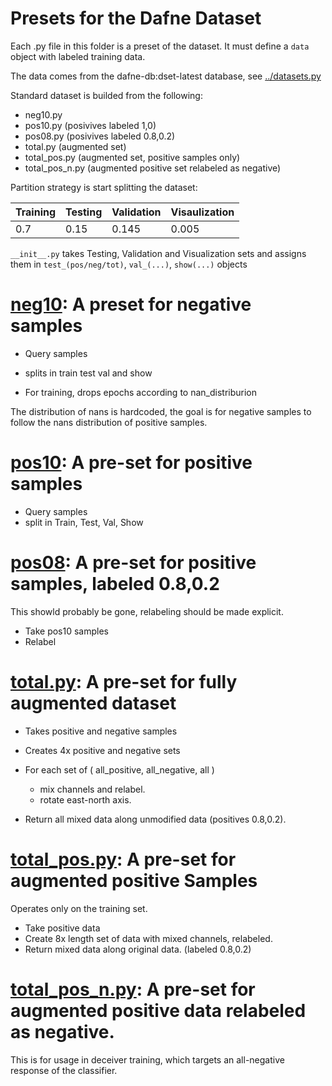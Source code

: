 # Presets for the Dafne Dataset

Each .py file in this folder is a preset of the dataset.
It must define a `data` object with labeled training data.

The data comes from the dafne-db:dset-latest database, see [../datasets.py](../datasets.py)

Standard dataset is builded from the following:
 - neg10.py
 - pos10.py (posivives labeled 1,0)
 - pos08.py (posivives labeled 0.8,0.2)
 - total.py (augmented set)
 - total_pos.py (augmented set, positive samples only)
 - total_pos_n.py (augmented positive set relabeled as negative)

Partition strategy is start splitting the dataset:

| Training | Testing | Validation | Visaulization |
| -------- | ------- | ---------- | ------------- |
| 0.7      | 0.15    | 0.145      | 0.005         |

`__init__.py` takes Testing, Validation and Visualization sets and assigns
them in `test_(pos/neg/tot)`, `val_(...)`, `show(...)` objects

# [neg10](./neg10.py): A preset for negative samples

- Query samples
- splits in train test val and show

- For training, drops epochs according to nan_distriburion

The distribution of nans is hardcoded, the goal is for negative samples
to follow the nans distribution of positive samples.

# [pos10](./pos10.py): A pre-set for positive samples

 - Query samples
 - split in Train, Test, Val, Show

# [pos08](./pos08.py): A pre-set for positive samples, labeled 0.8,0.2

This showld probably be gone, relabeling should be made explicit.

 - Take pos10 samples
 - Relabel

# [total.py](total.py): A pre-set for fully augmented dataset

 - Takes positive and negative samples
 - Creates 4x positive and negative sets
 - For each set of ( all_positive, all_negative, all )
   - mix channels and relabel.
   - rotate east-north axis.

 - Return all mixed data along unmodified data (positives 0.8,0.2).

# [total_pos.py](total_pos.py): A pre-set for augmented positive Samples

Operates only on the training set.

 - Take positive data
 - Create 8x length set of data with mixed channels, relabeled.
 - Return mixed data along original data. (labeled 0.8,0.2)

# [total_pos_n.py](total_pos_n.py): A pre-set for augmented positive data relabeled as negative.

This is for usage in deceiver training, which targets an all-negative response
of the classifier.

